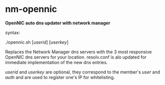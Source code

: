 # nm-opennic
**OpenNIC auto dns updater with network manager**

syntax:

./opennic.sh [*userid*] [*userkey*]

Replaces the Network Manager dns servers with the 3 most responsive OpenNIC dns servers for your location. resolv.conf is alo updated for immediate implementation of the new dns entries.

*userid* and *userkey* are optional, they correspond to the member's *user* and *auth* and are used to register one's IP for whitelisting.
